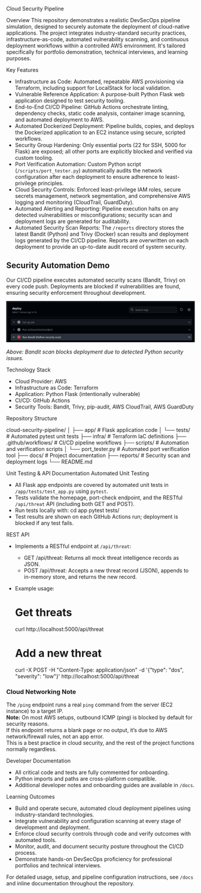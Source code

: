 Cloud Security Pipeline

Overview
This repository demonstrates a realistic DevSecOps pipeline simulation, designed to securely automate the deployment of cloud-native applications. The project integrates industry-standard security practices, infrastructure-as-code, automated vulnerability scanning, and continuous deployment workflows within a controlled AWS environment. It's tailored specifically for portfolio demonstration, technical interviews, and learning purposes.

Key Features

- Infrastructure as Code: Automated, repeatable AWS provisioning via Terraform, including support for LocalStack for local validation.
- Vulnerable Reference Application: A purpose-built Python Flask web application designed to test security tooling.
- End-to-End CI/CD Pipeline: GitHub Actions orchestrate linting, dependency checks, static code analysis, container image scanning, and automated deployment to AWS.
- Automated Dockerized Deployment: Pipeline builds, copies, and deploys the Dockerized application to an EC2 instance using secure, scripted workflows.
- Security Group Hardening: Only essential ports (22 for SSH, 5000 for Flask) are exposed; all other ports are explicitly blocked and verified via custom tooling.
- Port Verification Automation: Custom Python script (`/scripts/port_tester.py`) automatically audits the network configuration after each deployment to ensure adherence to least-privilege principles.
- Cloud Security Controls: Enforced least-privilege IAM roles, secure secrets management, network segmentation, and comprehensive AWS logging and monitoring (CloudTrail, GuardDuty).
- Automated Alerting and Reporting: Pipeline execution halts on any detected vulnerabilities or misconfigurations; security scan and deployment logs are generated for auditability.
- Automated Security Scan Reports: The `/reports` directory stores the latest Bandit (Python) and Trivy (Docker) scan results and deployment logs generated by the CI/CD pipeline. Reports are overwritten on each deployment to provide an up-to-date audit record of system security.

## Security Automation Demo

Our CI/CD pipeline executes automated security scans (Bandit, Trivy) on every code push. Deployments are blocked if vulnerabilities are found, ensuring security enforcement throughout development.

![Bandit Block Screenshot](docs/bandit-block.png)

_Above: Bandit scan blocks deployment due to detected Python security issues._


Technology Stack

- Cloud Provider: AWS
- Infrastructure as Code: Terraform
- Application: Python Flask (intentionally vulnerable)
- CI/CD: GitHub Actions
- Security Tools: Bandit, Trivy, pip-audit, AWS CloudTrail, AWS GuardDuty

Repository Structure

cloud-security-pipeline/
│
├── app/ # Flask application code
│   └── tests/ # Automated pytest unit tests
├── infra/ # Terraform IaC definitions
├── .github/workflows/ # CI/CD pipeline workflows
├── scripts/ # Automation and verification scripts
│   └── port_tester.py # Automated port verification tool
├── docs/ # Project documentation
├── reports/ # Security scan and deployment logs
└── README.md

Unit Testing & API Documentation
Automated Unit Testing

- All Flask app endpoints are covered by automated unit tests in `/app/tests/test_app.py` using `pytest`.
- Tests validate the homepage, port-check endpoint, and the RESTful `/api/threat` API (including both GET and POST).
- Run tests locally with:
  cd app
  pytest tests/
- Test results are shown on each GitHub Actions run; deployment is blocked if any test fails.

REST API

- Implements a RESTful endpoint at `/api/threat`:
  - GET /api/threat: Returns all mock threat intelligence records as JSON.
  - POST /api/threat: Accepts a new threat record (JSON), appends to in-memory store, and returns the new record.
- Example usage:
  # Get threats
  curl http://localhost:5000/api/threat

  # Add a new threat
  curl -X POST -H "Content-Type: application/json" -d '{"type": "dos", "severity": "low"}' http://localhost:5000/api/threat


### Cloud Networking Note

The `/ping` endpoint runs a real `ping` command from the server (EC2 instance) to a target IP.  
**Note:** On most AWS setups, outbound ICMP (ping) is blocked by default for security reasons.  
If this endpoint returns a blank page or no output, it’s due to AWS network/firewall rules, not an app error.  
This is a best practice in cloud security, and the rest of the project functions normally regardless.

Developer Documentation

- All critical code and tests are fully commented for onboarding.
- Python imports and paths are cross-platform compatible.
- Additional developer notes and onboarding guides are available in `/docs`.

Learning Outcomes

- Build and operate secure, automated cloud deployment pipelines using industry-standard technologies.
- Integrate vulnerability and configuration scanning at every stage of development and deployment.
- Enforce cloud security controls through code and verify outcomes with automated tools.
- Monitor, audit, and document security posture throughout the CI/CD process.
- Demonstrate hands-on DevSecOps proficiency for professional portfolios and technical interviews.

For detailed usage, setup, and pipeline configuration instructions, see `/docs` and inline documentation throughout the repository.

